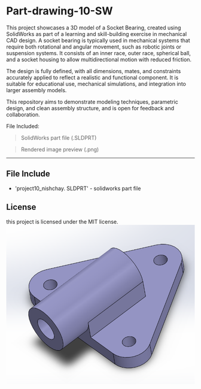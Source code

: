 # Part-drawing-10-SW
This project showcases a 3D model of a Socket Bearing, created using SolidWorks as part of a learning and skill-building exercise in mechanical CAD design. A socket bearing is typically used in mechanical systems that require both rotational and angular movement, such as robotic joints or suspension systems. It consists of an inner race, outer race, spherical ball, and a socket housing to allow multidirectional motion with reduced friction.

The design is fully defined, with all dimensions, mates, and constraints accurately applied to reflect a realistic and functional component. It is suitable for educational use, mechanical simulations, and integration into larger assembly models.

This repository aims to demonstrate modeling techniques, parametric design, and clean assembly structure, and is open for feedback and collaboration.


File Included:

>SolidWorks part file (.SLDPRT)

>Rendered image preview (.png)



---

## File Include
- 'project10_nishchay.  SLDPRT' -
solidworks part file
## License
this project is licensed under the MIT license.
![Part Drawing Preview](part10.png)
